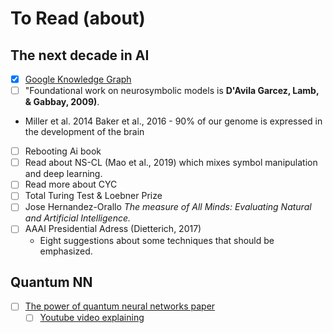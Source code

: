 # To Read (about)

## The next decade in AI

- [X] [Google Knowledge Graph](https://fr.wikipedia.org/wiki/Knowledge_Graph)
- [ ] "Foundational work on neurosymbolic models is **D'Avila Garcez, Lamb, & Gabbay, 2009)**.
- Miller et al. 2014 Baker et al., 2016 - 90% of our genome is expressed in the development of the brain
- [ ] Rebooting Ai book
- [ ] Read about NS-CL (Mao et al., 2019) which mixes symbol manipulation and deep learning.
- [ ] Read more about CYC 
- [ ] Total Turing Test & Loebner Prize
- [ ] Jose Hernandez-Orallo *The measure of All Minds: Evaluating Natural and Artificial Intelligence.*
- [ ] AAAI Presidential Adress (Dietterich, 2017)
  - Eight suggestions about some techniques that should be emphasized.

## Quantum NN 

- [ ] [The power of quantum neural networks paper](https://arxiv.org/abs/2011.00027)
    - [ ] [Youtube video explaining](https://www.youtube.com/watch?v=aU8XBjG5tAw&feature=youtu.be&ab_channel=MarkJackson)
